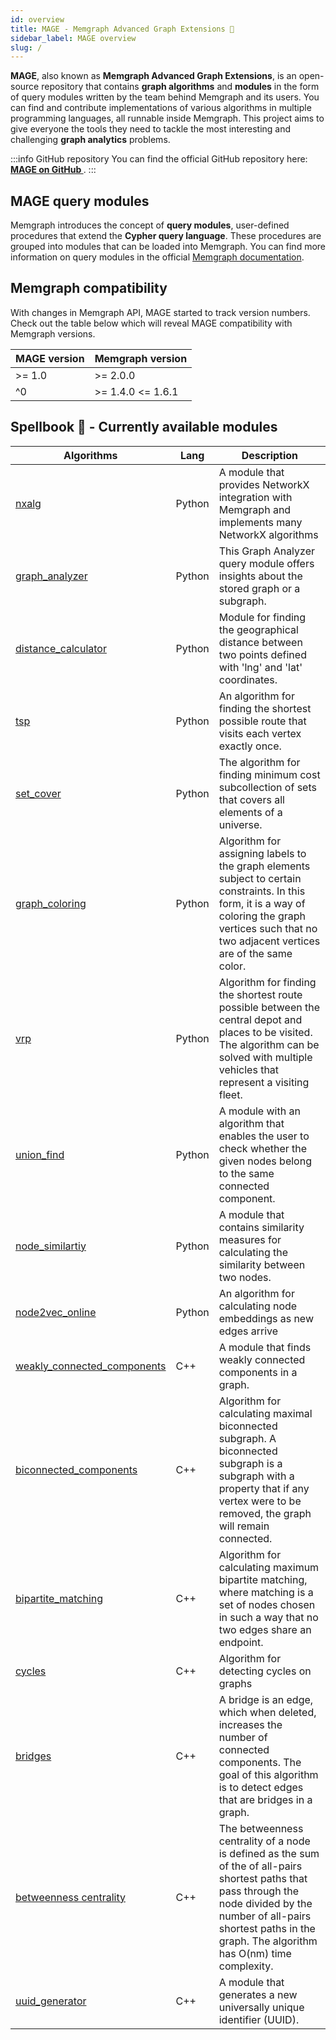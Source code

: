 ```yaml
---
id: overview
title: MAGE - Memgraph Advanced Graph Extensions 🔮
sidebar_label: MAGE overview
slug: /
---
```


**MAGE**, also known as **Memgraph Advanced Graph Extensions**, is an
open-source repository that contains **graph algorithms** and **modules** in the form of query modules
written by the team behind Memgraph and its users. You can find and contribute implementations
of various algorithms in multiple programming languages, all runnable inside
Memgraph. This project aims to give everyone the tools they need to tackle the
most interesting and challenging **graph analytics** problems.

:::info GitHub repository
You can find the official GitHub repository here: **[MAGE on GitHub
](https://github.com/memgraph/mage)**.
:::

## MAGE query modules

Memgraph introduces the concept of **query modules**, user-defined procedures
that extend the **Cypher query language**. These procedures are grouped into
modules that can be loaded into Memgraph. You can find more information on query
modules in the official [Memgraph
documentation](https://memgraph.com/docs/memgraph/database-functionalities/query-modules/built-in-query-modules).

## Memgraph compatibility
With changes in Memgraph API, MAGE started to track version numbers. Check out the table below which will reveal MAGE compatibility with Memgraph versions.

| MAGE version | Memgraph version  |
| ------------ | ----------------- |
| >= 1.0       | >= 2.0.0          |
| ^0           | >= 1.4.0 <= 1.6.1 |

## Spellbook 📖 - Currently available modules

| Algorithms                                                                         | Lang   | Description                                                                                                                                                                                                                       |
| ---------------------------------------------------------------------------------- | ------ | --------------------------------------------------------------------------------------------------------------------------------------------------------------------------------------------------------------------------------- |
| [nxalg](/mage/query-modules/python/nxalg)                                          | Python | A module that provides NetworkX integration with Memgraph and implements many NetworkX algorithms                                                                                                                                 |
| [graph_analyzer](/mage/query-modules/python/graph-analyzer)                        | Python | This Graph Analyzer query module offers insights about the stored graph or a subgraph.                                                                                                                                            |
| [distance_calculator](/mage/query-modules/python/distance-calculator)              | Python | Module for finding the geographical distance between two points defined with 'lng' and 'lat' coordinates.                                                                                                                         |
| [tsp](/mage/query-modules/python/tsp)                                              | Python | An algorithm for finding the shortest possible route that visits each vertex exactly once.                                                                                                                                        |
| [set_cover](/mage/query-modules/python/set-cover)                                  | Python | The algorithm for finding minimum cost subcollection of sets that covers all elements of a universe.                                                                                                                              |
| [graph_coloring](/mage/query-modules/python/graph-coloring)                        | Python | Algorithm for assigning labels to the graph elements subject to certain constraints. In this form, it is a way of coloring the graph vertices such that no two adjacent vertices are of the same color.                           |
| [vrp](/mage/query-modules/python/vrp)                                              | Python | Algorithm for finding the shortest route possible between the central depot and places to be visited. The algorithm can be solved with multiple vehicles that represent a visiting fleet.                                         |
| [union_find](/mage/query-modules/python/union-find)                                | Python | A module with an algorithm that enables the user to check whether the given nodes belong to the same connected component.                                                                                                         |
| [node_similartiy](/mage/query-modules/python/node-similarity)                      | Python | A module that contains similarity measures for calculating the similarity between two nodes.                                                                                                                                      |
| [node2vec_online](/mage/query-modules/python/node2vec-online)                      | Python | An algorithm for calculating node embeddings as new edges arrive                                                                                                                                                                  |
| [weakly_connected_components](/mage/query-modules/cpp/weakly-connected-components) | C++    | A module that finds weakly connected components in a graph.                                                                                                                                                                       |
| [biconnected_components](/mage/query-modules/cpp/biconnected-components)           | C++    | Algorithm for calculating maximal biconnected subgraph. A biconnected subgraph is a subgraph with a property that if any vertex were to be removed, the graph will remain connected.                                              |
| [bipartite_matching](/mage/query-modules/cpp/bipartite-matching)                   | C++    | Algorithm for calculating maximum bipartite matching, where matching is a set of nodes chosen in such a way that no two edges share an endpoint.                                                                                  |
| [cycles](/mage/query-modules/cpp/cycles)                                           | C++    | Algorithm for detecting cycles on graphs                                                                                                                                                                                          |
| [bridges](/mage/query-modules/cpp/bridges)                                         | C++    | A bridge is an edge, which when deleted, increases the number of connected components. The goal of this algorithm is to detect edges that are bridges in a graph.                                                                 |
| [betweenness centrality](/mage/query-modules/cpp/betweenness-centrality)           | C++    | The betweenness centrality of a node is defined as the sum of the of all-pairs shortest paths that pass through the node divided by the number of all-pairs shortest paths in the graph. The algorithm has O(nm) time complexity. |
| [uuid_generator](/mage/query-modules/cpp/uuid-generator)                           | C++    | A module that generates a new universally unique identifier (UUID).                                                                                                                                                               |
